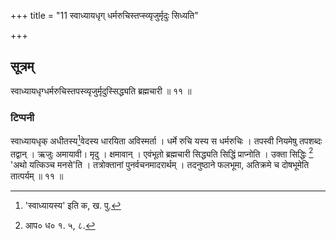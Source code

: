 +++
title = "11 स्वाध्यायधृग् धर्मरुचिस्तप्स्व्यृजुर्मृदुः सिध्यति"

+++
## सूत्रम्
स्वाध्यायधृग्धर्मरुचिस्तपस्व्यृजुर्मृदुस्सिद्ध्यति ब्रह्मचारी ॥ ११ ॥
### टिप्पनी
स्वाध्यायधृक् अधीतस्य[^३]वेदस्य धारयिता अविस्मर्ता । धर्मे रुचि यस्य स धर्मरुचिः । तपस्वी नियमेषु तपशब्दः तद्वान् । ऋजुः अमायावी। मृदु । क्षमावान् । एवंभूतो ब्रह्मचारी सिद्ध्यति सिद्धिं प्राप्नोति । उक्ता सिद्धिः [^४] 'अथो यत्किञ्च मनसे'ति । तत्रोक्तानां पुनर्वचनमादरार्थम् । तदनुष्ठाने फलभूमा, अतिक्रमे च दोषभूमेति तात्पर्यम् ॥ ११ ॥

[^३]: 'स्वाध्यायस्य' इति क, ख. पु.  

[^४]: आप० ध० १. ५, ८.
